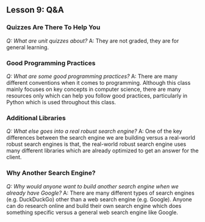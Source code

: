 ## Lesson 9: Q&A

### Quizzes Are There To Help You
*Q: What are unit quizzes about?*
A: They are not graded, they are for general learning.

### Good Programming Practices
*Q: What are some good programming practices?*
A: There are many different conventions when it comes to programming. Although this class mainly focuses on key concepts in computer science, there are many resources only which can help you follow good practices, particularly in Python which is used throughout this class.

### Additional Libraries
*Q: What else goes into a real robust search engine?*
A: One of the key differences between the search engine we are building versus a real-world robust search engines is that, the real-world robust search engine uses many different libraries which are already optimized to get an answer for the client.

### Why Another Search Engine?
*Q: Why would anyone want to build another search engine when we already have Google?*
A: There are many different types of search engines (e.g. DuckDuckGo) other than a web search engine (e.g. Google). Anyone can do research online and build their own search engine which does something specific versus a general web search engine like Google.
